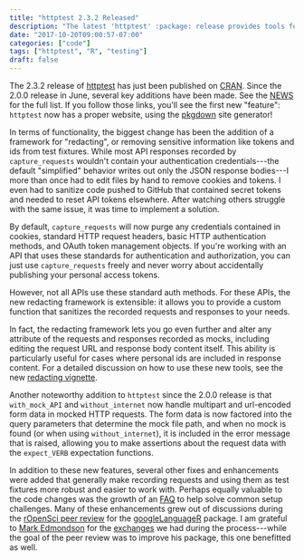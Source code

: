 ```yaml
---
title: "httptest 2.3.2 Released"
description: "The latest 'httptest' :package: release provides tools for automatically redacting sensitive information from your test fixtures so that you never accidentally publish your auth tokens. It also includes a number of smaller fixes and enhancements based on user suggestions."
date: "2017-10-20T09:00:57-07:00"
categories: ["code"]
tags: ["httptest", "R", "testing"]
draft: false
---
```


The 2.3.2 release of [httptest](https://enpiar.com/r/httptest/) has just been published on [CRAN](https://cran.r-project.org/package=httptest). Since the 2.0.0 release in June, several key additions have been made. See the [NEWS](https://enpiar.com/r/httptest/news/) for the full list. If you follow those links, you'll see the first new "feature": `httptest` now has a proper website, using the [pkgdown](http://pkgdown.r-lib.org/) site generator!

In terms of functionality, the biggest change has been the addition of a framework for "redacting", or removing sensitive information like tokens and ids from test fixtures. While most API responses recorded by `capture_requests` wouldn't contain your authentication credentials---the default "simplified" behavior writes out only the JSON response bodies---I more than once had to edit files by hand to remove cookies and tokens. I even had to sanitize code pushed to GitHub that contained secret tokens and needed to reset API tokens elsewhere. After watching others struggle with the same issue, it was time to implement a solution.

By default, `capture_requests` will now purge any credentials contained in cookies, standard HTTP request headers, basic HTTP authentication methods, and OAuth token management objects. If you're working with an API that uses these standards for authentication and authorization, you can just use `capture_requests` freely and never worry about accidentally publishing your personal access tokens.

However, not all APIs use these standard auth methods. For these APIs, the new redacting framework is extensible: it allows you to provide a custom function that sanitizes the recorded requests and responses to your needs.

In fact, the redacting framework lets you go even further and alter any attribute of the requests and responses recorded as mocks, including editing the request URL and response body content itself. This ability is particularly useful for cases where personal ids are included in response content. For a detailed discussion on how to use these new tools, see the new [redacting vignette](http://enpiar.com/r/httptest/articles/redacting.html).

Another noteworthy addition to `httptest` since the 2.0.0 release is that `with_mock_API` and `without_internet` now handle multipart and url-encoded form data in mocked HTTP requests. The form data is now factored into the query parameters that determine the mock file path, and when no mock is found (or when using `without_internet`), it is included in the error message that is raised, allowing you to make assertions about the request data with the `expect_VERB` expectation functions.

In addition to these new features, several other fixes and enhancements were added that generally make recording requests and using them as test fixtures more robust and easier to work with. Perhaps equally valuable to the code changes was the growth of an [FAQ](http://enpiar.com/r/httptest/index.html#faq) to help solve common setup challenges. Many of these enhancements grew out of discussions during the [rOpenSci peer review](https://ropensci.org/blog/2016/03/28/software-review) for the [googleLanguageR](https://github.com/ropensci/googleLanguageR) package. I am grateful to [Mark Edmondson](https://twitter.com/HoloMarkeD) for the [exchanges](https://github.com/ropensci/onboarding/issues/127) we had during the process---while the goal of the peer review was to improve his package, this one benefitted as well.
